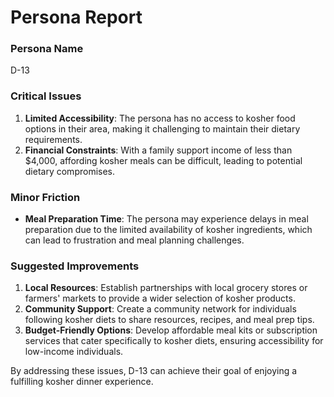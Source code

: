 # Persona Report

### Persona Name
D-13

### Critical Issues
1. **Limited Accessibility**: The persona has no access to kosher food options in their area, making it challenging to maintain their dietary requirements.
2. **Financial Constraints**: With a family support income of less than $4,000, affording kosher meals can be difficult, leading to potential dietary compromises.

### Minor Friction
- **Meal Preparation Time**: The persona may experience delays in meal preparation due to the limited availability of kosher ingredients, which can lead to frustration and meal planning challenges.

### Suggested Improvements
1. **Local Resources**: Establish partnerships with local grocery stores or farmers' markets to provide a wider selection of kosher products.
2. **Community Support**: Create a community network for individuals following kosher diets to share resources, recipes, and meal prep tips.
3. **Budget-Friendly Options**: Develop affordable meal kits or subscription services that cater specifically to kosher diets, ensuring accessibility for low-income individuals. 

By addressing these issues, D-13 can achieve their goal of enjoying a fulfilling kosher dinner experience.